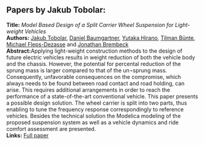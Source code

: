 <h2>Papers by Jakub Tobolar:</h2>
<p>
<b>Title:</b> <i> Model Based Design of a Split Carrier Wheel Suspension for Light-weight Vehicles </i> <br />
<b>Authors:</b> <a href="../authors/author_277.html">Jakub Tobolar</a>, <a href="../authors/author_19.html">Daniel Baumgartner</a>, <a href="../authors/author_111.html">Yutaka Hirano</a>, <a href="../authors/author_38.html">Tilman Bünte</a>, <a href="../authors/author_72.html">Michael Fleps-Dezasse</a> and <a href="../authors/author_34.html">Jonathan Brembeck</a><br />
<b>Abstract:</b>Applying light-weight construction methods to the design of future electric vehicles results in weight reduction of both the vehicle body and the chassis. However, the potential for percental reduction of the sprung mass is larger compared to that of the un¬sprung mass. Consequently, unfavorable consequences on the compromise, which always needs to be found between road contact and road holding, can arise. This requires additional arrangements in order to reach the performance of a state-of-the-art conventional vehicle. This paper presents a possible design solution. The wheel carrier is split into two parts, thus enabling to tune the frequency response correspondingly to reference vehicles. Besides the technical solution the Modelica modeling of the proposed suspension system as well as a vehicle dynamics and ride comfort assessment are presented.<br />
<b>Links:</b> <a href="../submissions/ecp17132425_TobolarBaumgartnerHiranoBunteFlepsdezasseBrembeck.pdf">Full paper</a></p>